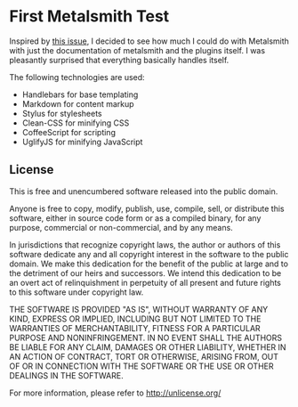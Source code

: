 # First Metalsmith Test

Inspired by [this issue](https://github.com/segmentio/metalsmith/issues/122), I decided to see how much I could do with Metalsmith with just the documentation of metalsmith and the plugins itself. I was pleasantly surprised that everything basically handles itself.

The following technologies are used:

* Handlebars for base templating
* Markdown for content markup
* Stylus for stylesheets
* Clean-CSS for minifying CSS
* CoffeeScript for scripting
* UglifyJS for minifying JavaScript


## License

This is free and unencumbered software released into the public domain.

Anyone is free to copy, modify, publish, use, compile, sell, or
distribute this software, either in source code form or as a compiled
binary, for any purpose, commercial or non-commercial, and by any
means.

In jurisdictions that recognize copyright laws, the author or authors
of this software dedicate any and all copyright interest in the
software to the public domain. We make this dedication for the benefit
of the public at large and to the detriment of our heirs and
successors. We intend this dedication to be an overt act of
relinquishment in perpetuity of all present and future rights to this
software under copyright law.

THE SOFTWARE IS PROVIDED "AS IS", WITHOUT WARRANTY OF ANY KIND,
EXPRESS OR IMPLIED, INCLUDING BUT NOT LIMITED TO THE WARRANTIES OF
MERCHANTABILITY, FITNESS FOR A PARTICULAR PURPOSE AND NONINFRINGEMENT.
IN NO EVENT SHALL THE AUTHORS BE LIABLE FOR ANY CLAIM, DAMAGES OR
OTHER LIABILITY, WHETHER IN AN ACTION OF CONTRACT, TORT OR OTHERWISE,
ARISING FROM, OUT OF OR IN CONNECTION WITH THE SOFTWARE OR THE USE OR
OTHER DEALINGS IN THE SOFTWARE.

For more information, please refer to <http://unlicense.org/>
